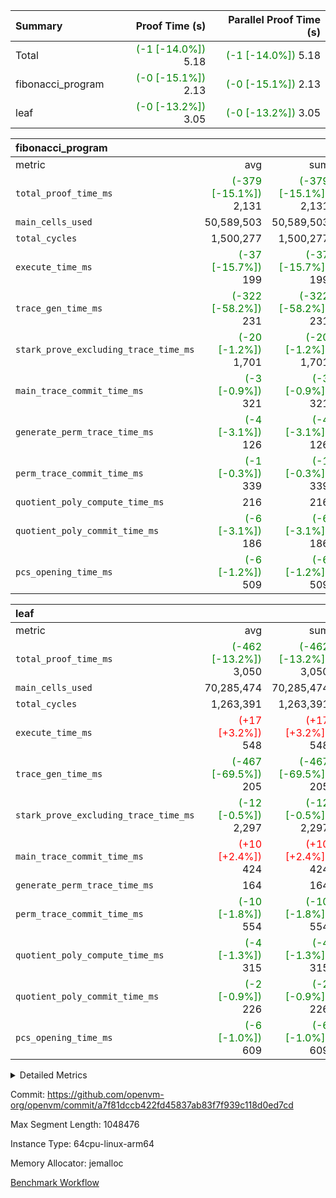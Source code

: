 | Summary | Proof Time (s) | Parallel Proof Time (s) |
|:---|---:|---:|
| Total | <span style='color: green'>(-1 [-14.0%])</span> 5.18 | <span style='color: green'>(-1 [-14.0%])</span> 5.18 |
| fibonacci_program | <span style='color: green'>(-0 [-15.1%])</span> 2.13 | <span style='color: green'>(-0 [-15.1%])</span> 2.13 |
| leaf | <span style='color: green'>(-0 [-13.2%])</span> 3.05 | <span style='color: green'>(-0 [-13.2%])</span> 3.05 |


| fibonacci_program |||||
|:---|---:|---:|---:|---:|
|metric|avg|sum|max|min|
| `total_proof_time_ms ` | <span style='color: green'>(-379 [-15.1%])</span> 2,131 | <span style='color: green'>(-379 [-15.1%])</span> 2,131 | <span style='color: green'>(-379 [-15.1%])</span> 2,131 | <span style='color: green'>(-379 [-15.1%])</span> 2,131 |
| `main_cells_used     ` |  50,589,503 |  50,589,503 |  50,589,503 |  50,589,503 |
| `total_cycles        ` |  1,500,277 |  1,500,277 |  1,500,277 |  1,500,277 |
| `execute_time_ms     ` | <span style='color: green'>(-37 [-15.7%])</span> 199 | <span style='color: green'>(-37 [-15.7%])</span> 199 | <span style='color: green'>(-37 [-15.7%])</span> 199 | <span style='color: green'>(-37 [-15.7%])</span> 199 |
| `trace_gen_time_ms   ` | <span style='color: green'>(-322 [-58.2%])</span> 231 | <span style='color: green'>(-322 [-58.2%])</span> 231 | <span style='color: green'>(-322 [-58.2%])</span> 231 | <span style='color: green'>(-322 [-58.2%])</span> 231 |
| `stark_prove_excluding_trace_time_ms` | <span style='color: green'>(-20 [-1.2%])</span> 1,701 | <span style='color: green'>(-20 [-1.2%])</span> 1,701 | <span style='color: green'>(-20 [-1.2%])</span> 1,701 | <span style='color: green'>(-20 [-1.2%])</span> 1,701 |
| `main_trace_commit_time_ms` | <span style='color: green'>(-3 [-0.9%])</span> 321 | <span style='color: green'>(-3 [-0.9%])</span> 321 | <span style='color: green'>(-3 [-0.9%])</span> 321 | <span style='color: green'>(-3 [-0.9%])</span> 321 |
| `generate_perm_trace_time_ms` | <span style='color: green'>(-4 [-3.1%])</span> 126 | <span style='color: green'>(-4 [-3.1%])</span> 126 | <span style='color: green'>(-4 [-3.1%])</span> 126 | <span style='color: green'>(-4 [-3.1%])</span> 126 |
| `perm_trace_commit_time_ms` | <span style='color: green'>(-1 [-0.3%])</span> 339 | <span style='color: green'>(-1 [-0.3%])</span> 339 | <span style='color: green'>(-1 [-0.3%])</span> 339 | <span style='color: green'>(-1 [-0.3%])</span> 339 |
| `quotient_poly_compute_time_ms` |  216 |  216 |  216 |  216 |
| `quotient_poly_commit_time_ms` | <span style='color: green'>(-6 [-3.1%])</span> 186 | <span style='color: green'>(-6 [-3.1%])</span> 186 | <span style='color: green'>(-6 [-3.1%])</span> 186 | <span style='color: green'>(-6 [-3.1%])</span> 186 |
| `pcs_opening_time_ms ` | <span style='color: green'>(-6 [-1.2%])</span> 509 | <span style='color: green'>(-6 [-1.2%])</span> 509 | <span style='color: green'>(-6 [-1.2%])</span> 509 | <span style='color: green'>(-6 [-1.2%])</span> 509 |

| leaf |||||
|:---|---:|---:|---:|---:|
|metric|avg|sum|max|min|
| `total_proof_time_ms ` | <span style='color: green'>(-462 [-13.2%])</span> 3,050 | <span style='color: green'>(-462 [-13.2%])</span> 3,050 | <span style='color: green'>(-462 [-13.2%])</span> 3,050 | <span style='color: green'>(-462 [-13.2%])</span> 3,050 |
| `main_cells_used     ` |  70,285,474 |  70,285,474 |  70,285,474 |  70,285,474 |
| `total_cycles        ` |  1,263,391 |  1,263,391 |  1,263,391 |  1,263,391 |
| `execute_time_ms     ` | <span style='color: red'>(+17 [+3.2%])</span> 548 | <span style='color: red'>(+17 [+3.2%])</span> 548 | <span style='color: red'>(+17 [+3.2%])</span> 548 | <span style='color: red'>(+17 [+3.2%])</span> 548 |
| `trace_gen_time_ms   ` | <span style='color: green'>(-467 [-69.5%])</span> 205 | <span style='color: green'>(-467 [-69.5%])</span> 205 | <span style='color: green'>(-467 [-69.5%])</span> 205 | <span style='color: green'>(-467 [-69.5%])</span> 205 |
| `stark_prove_excluding_trace_time_ms` | <span style='color: green'>(-12 [-0.5%])</span> 2,297 | <span style='color: green'>(-12 [-0.5%])</span> 2,297 | <span style='color: green'>(-12 [-0.5%])</span> 2,297 | <span style='color: green'>(-12 [-0.5%])</span> 2,297 |
| `main_trace_commit_time_ms` | <span style='color: red'>(+10 [+2.4%])</span> 424 | <span style='color: red'>(+10 [+2.4%])</span> 424 | <span style='color: red'>(+10 [+2.4%])</span> 424 | <span style='color: red'>(+10 [+2.4%])</span> 424 |
| `generate_perm_trace_time_ms` |  164 |  164 |  164 |  164 |
| `perm_trace_commit_time_ms` | <span style='color: green'>(-10 [-1.8%])</span> 554 | <span style='color: green'>(-10 [-1.8%])</span> 554 | <span style='color: green'>(-10 [-1.8%])</span> 554 | <span style='color: green'>(-10 [-1.8%])</span> 554 |
| `quotient_poly_compute_time_ms` | <span style='color: green'>(-4 [-1.3%])</span> 315 | <span style='color: green'>(-4 [-1.3%])</span> 315 | <span style='color: green'>(-4 [-1.3%])</span> 315 | <span style='color: green'>(-4 [-1.3%])</span> 315 |
| `quotient_poly_commit_time_ms` | <span style='color: green'>(-2 [-0.9%])</span> 226 | <span style='color: green'>(-2 [-0.9%])</span> 226 | <span style='color: green'>(-2 [-0.9%])</span> 226 | <span style='color: green'>(-2 [-0.9%])</span> 226 |
| `pcs_opening_time_ms ` | <span style='color: green'>(-6 [-1.0%])</span> 609 | <span style='color: green'>(-6 [-1.0%])</span> 609 | <span style='color: green'>(-6 [-1.0%])</span> 609 | <span style='color: green'>(-6 [-1.0%])</span> 609 |



<details>
<summary>Detailed Metrics</summary>

| group | num_segments | keygen_time_ms | commit_exe_time_ms |
| --- | --- | --- | --- |
| fibonacci_program | 1 | 277 | 5 | 

| group | air_name | quotient_deg | interactions | constraints |
| --- | --- | --- | --- | --- |
| fibonacci_program | AccessAdapterAir<16> | 2 | 5 | 12 | 
| fibonacci_program | AccessAdapterAir<2> | 2 | 5 | 12 | 
| fibonacci_program | AccessAdapterAir<32> | 2 | 5 | 12 | 
| fibonacci_program | AccessAdapterAir<4> | 2 | 5 | 12 | 
| fibonacci_program | AccessAdapterAir<8> | 2 | 5 | 12 | 
| fibonacci_program | BitwiseOperationLookupAir<8> | 2 | 2 | 4 | 
| fibonacci_program | MemoryMerkleAir<8> | 2 | 4 | 39 | 
| fibonacci_program | PersistentBoundaryAir<8> | 2 | 3 | 7 | 
| fibonacci_program | PhantomAir | 2 | 3 | 5 | 
| fibonacci_program | Poseidon2PeripheryAir<BabyBearParameters>, 1> | 2 | 1 | 286 | 
| fibonacci_program | ProgramAir | 1 | 1 | 4 | 
| fibonacci_program | RangeTupleCheckerAir<2> | 1 | 1 | 4 | 
| fibonacci_program | Rv32HintStoreAir | 2 | 18 | 28 | 
| fibonacci_program | VariableRangeCheckerAir | 1 | 1 | 4 | 
| fibonacci_program | VmAirWrapper<Rv32BaseAluAdapterAir, BaseAluCoreAir<4, 8> | 2 | 20 | 37 | 
| fibonacci_program | VmAirWrapper<Rv32BaseAluAdapterAir, LessThanCoreAir<4, 8> | 2 | 18 | 40 | 
| fibonacci_program | VmAirWrapper<Rv32BaseAluAdapterAir, ShiftCoreAir<4, 8> | 2 | 24 | 91 | 
| fibonacci_program | VmAirWrapper<Rv32BranchAdapterAir, BranchEqualCoreAir<4> | 2 | 11 | 20 | 
| fibonacci_program | VmAirWrapper<Rv32BranchAdapterAir, BranchLessThanCoreAir<4, 8> | 2 | 13 | 35 | 
| fibonacci_program | VmAirWrapper<Rv32CondRdWriteAdapterAir, Rv32JalLuiCoreAir> | 2 | 10 | 18 | 
| fibonacci_program | VmAirWrapper<Rv32JalrAdapterAir, Rv32JalrCoreAir> | 2 | 16 | 20 | 
| fibonacci_program | VmAirWrapper<Rv32LoadStoreAdapterAir, LoadSignExtendCoreAir<4, 8> | 2 | 18 | 33 | 
| fibonacci_program | VmAirWrapper<Rv32LoadStoreAdapterAir, LoadStoreCoreAir<4> | 2 | 17 | 40 | 
| fibonacci_program | VmAirWrapper<Rv32MultAdapterAir, DivRemCoreAir<4, 8> | 2 | 25 | 84 | 
| fibonacci_program | VmAirWrapper<Rv32MultAdapterAir, MulHCoreAir<4, 8> | 2 | 24 | 31 | 
| fibonacci_program | VmAirWrapper<Rv32MultAdapterAir, MultiplicationCoreAir<4, 8> | 2 | 19 | 19 | 
| fibonacci_program | VmAirWrapper<Rv32RdWriteAdapterAir, Rv32AuipcCoreAir> | 2 | 12 | 14 | 
| fibonacci_program | VmConnectorAir | 2 | 5 | 11 | 
| leaf | AccessAdapterAir<2> | 2 | 5 | 12 | 
| leaf | AccessAdapterAir<4> | 2 | 5 | 12 | 
| leaf | AccessAdapterAir<8> | 2 | 5 | 12 | 
| leaf | FriReducedOpeningAir | 2 | 39 | 71 | 
| leaf | JalRangeCheckAir | 2 | 9 | 14 | 
| leaf | NativePoseidon2Air<BabyBearParameters>, 1> | 2 | 136 | 572 | 
| leaf | PhantomAir | 2 | 3 | 5 | 
| leaf | ProgramAir | 1 | 1 | 4 | 
| leaf | VariableRangeCheckerAir | 1 | 1 | 4 | 
| leaf | VmAirWrapper<AluNativeAdapterAir, FieldArithmeticCoreAir> | 2 | 15 | 27 | 
| leaf | VmAirWrapper<BranchNativeAdapterAir, BranchEqualCoreAir<1> | 2 | 11 | 25 | 
| leaf | VmAirWrapper<NativeAdapterAir<2, 0>, PublicValuesCoreAir> | 2 | 11 | 30 | 
| leaf | VmAirWrapper<NativeLoadStoreAdapterAir<1>, NativeLoadStoreCoreAir<1> | 2 | 15 | 20 | 
| leaf | VmAirWrapper<NativeLoadStoreAdapterAir<4>, NativeLoadStoreCoreAir<4> | 2 | 15 | 20 | 
| leaf | VmAirWrapper<NativeVectorizedAdapterAir<4>, FieldExtensionCoreAir> | 2 | 15 | 27 | 
| leaf | VmConnectorAir | 2 | 5 | 11 | 
| leaf | VolatileBoundaryAir | 2 | 7 | 19 | 

| group | air_name | idx | rows | prep_cols | perm_cols | main_cols | cells |
| --- | --- | --- | --- | --- | --- | --- | --- |
| leaf | AccessAdapterAir<2> | 0 | 262,144 |  | 16 | 11 | 7,077,888 | 
| leaf | AccessAdapterAir<4> | 0 | 131,072 |  | 16 | 13 | 3,801,088 | 
| leaf | AccessAdapterAir<8> | 0 | 4,096 |  | 16 | 17 | 135,168 | 
| leaf | FriReducedOpeningAir | 0 | 524,288 |  | 84 | 27 | 58,195,968 | 
| leaf | JalRangeCheckAir | 0 | 65,536 |  | 28 | 12 | 2,621,440 | 
| leaf | NativePoseidon2Air<BabyBearParameters>, 1> | 0 | 65,536 |  | 312 | 398 | 46,530,560 | 
| leaf | PhantomAir | 0 | 32,768 |  | 12 | 6 | 589,824 | 
| leaf | ProgramAir | 0 | 131,072 |  | 8 | 10 | 2,359,296 | 
| leaf | VariableRangeCheckerAir | 0 | 262,144 | 2 | 8 | 1 | 2,359,296 | 
| leaf | VmAirWrapper<AluNativeAdapterAir, FieldArithmeticCoreAir> | 0 | 1,048,576 |  | 36 | 29 | 68,157,440 | 
| leaf | VmAirWrapper<BranchNativeAdapterAir, BranchEqualCoreAir<1> | 0 | 131,072 |  | 28 | 23 | 6,684,672 | 
| leaf | VmAirWrapper<NativeAdapterAir<2, 0>, PublicValuesCoreAir> | 0 | 64 |  | 28 | 27 | 3,520 | 
| leaf | VmAirWrapper<NativeLoadStoreAdapterAir<1>, NativeLoadStoreCoreAir<1> | 0 | 524,288 |  | 40 | 21 | 31,981,568 | 
| leaf | VmAirWrapper<NativeLoadStoreAdapterAir<4>, NativeLoadStoreCoreAir<4> | 0 | 131,072 |  | 40 | 27 | 8,781,824 | 
| leaf | VmAirWrapper<NativeVectorizedAdapterAir<4>, FieldExtensionCoreAir> | 0 | 131,072 |  | 36 | 38 | 9,699,328 | 
| leaf | VmConnectorAir | 0 | 2 | 1 | 16 | 5 | 42 | 
| leaf | VolatileBoundaryAir | 0 | 131,072 |  | 20 | 12 | 4,194,304 | 

| group | air_name | segment | rows | prep_cols | perm_cols | main_cols | cells |
| --- | --- | --- | --- | --- | --- | --- | --- |
| fibonacci_program | AccessAdapterAir<8> | 0 | 128 |  | 16 | 17 | 4,224 | 
| fibonacci_program | BitwiseOperationLookupAir<8> | 0 | 65,536 | 3 | 8 | 2 | 655,360 | 
| fibonacci_program | MemoryMerkleAir<8> | 0 | 512 |  | 16 | 32 | 24,576 | 
| fibonacci_program | PersistentBoundaryAir<8> | 0 | 128 |  | 12 | 20 | 4,096 | 
| fibonacci_program | PhantomAir | 0 | 1 |  | 12 | 6 | 18 | 
| fibonacci_program | Poseidon2PeripheryAir<BabyBearParameters>, 1> | 0 | 256 |  | 8 | 300 | 78,848 | 
| fibonacci_program | ProgramAir | 0 | 8,192 |  | 8 | 10 | 147,456 | 
| fibonacci_program | RangeTupleCheckerAir<2> | 0 | 524,288 | 2 | 8 | 1 | 4,718,592 | 
| fibonacci_program | Rv32HintStoreAir | 0 | 4 |  | 44 | 32 | 304 | 
| fibonacci_program | VariableRangeCheckerAir | 0 | 262,144 | 2 | 8 | 1 | 2,359,296 | 
| fibonacci_program | VmAirWrapper<Rv32BaseAluAdapterAir, BaseAluCoreAir<4, 8> | 0 | 1,048,576 |  | 52 | 36 | 92,274,688 | 
| fibonacci_program | VmAirWrapper<Rv32BaseAluAdapterAir, LessThanCoreAir<4, 8> | 0 | 524,288 |  | 40 | 37 | 40,370,176 | 
| fibonacci_program | VmAirWrapper<Rv32BranchAdapterAir, BranchEqualCoreAir<4> | 0 | 262,144 |  | 28 | 26 | 14,155,776 | 
| fibonacci_program | VmAirWrapper<Rv32BranchAdapterAir, BranchLessThanCoreAir<4, 8> | 0 | 8 |  | 32 | 32 | 512 | 
| fibonacci_program | VmAirWrapper<Rv32CondRdWriteAdapterAir, Rv32JalLuiCoreAir> | 0 | 131,072 |  | 28 | 18 | 6,029,312 | 
| fibonacci_program | VmAirWrapper<Rv32JalrAdapterAir, Rv32JalrCoreAir> | 0 | 32 |  | 36 | 28 | 2,048 | 
| fibonacci_program | VmAirWrapper<Rv32LoadStoreAdapterAir, LoadStoreCoreAir<4> | 0 | 128 |  | 52 | 41 | 11,904 | 
| fibonacci_program | VmAirWrapper<Rv32RdWriteAdapterAir, Rv32AuipcCoreAir> | 0 | 16 |  | 28 | 20 | 768 | 
| fibonacci_program | VmConnectorAir | 0 | 2 | 1 | 16 | 5 | 42 | 

| group | idx | trace_gen_time_ms | total_proof_time_ms | total_cycles | total_cells | stark_prove_excluding_trace_time_ms | quotient_poly_compute_time_ms | quotient_poly_commit_time_ms | perm_trace_commit_time_ms | pcs_opening_time_ms | main_trace_commit_time_ms | main_cells_used | generate_perm_trace_time_ms | execute_time_ms |
| --- | --- | --- | --- | --- | --- | --- | --- | --- | --- | --- | --- | --- | --- | --- |
| leaf | 0 | 205 | 3,050 | 1,263,391 | 253,173,226 | 2,297 | 315 | 226 | 554 | 609 | 424 | 70,285,474 | 164 | 548 | 

| group | idx | trace_height_constraint | weighted_sum | threshold |
| --- | --- | --- | --- | --- |
| leaf | 0 | 0 | 5,439,620 | 2,013,265,921 | 
| leaf | 0 | 1 | 26,751,232 | 2,013,265,921 | 
| leaf | 0 | 2 | 2,719,810 | 2,013,265,921 | 
| leaf | 0 | 3 | 26,878,212 | 2,013,265,921 | 
| leaf | 0 | 4 | 131,072 | 2,013,265,921 | 
| leaf | 0 | 5 | 62,313,162 | 2,013,265,921 | 

| group | segment | trace_gen_time_ms | total_proof_time_ms | total_cycles | total_cells | stark_prove_excluding_trace_time_ms | quotient_poly_compute_time_ms | quotient_poly_commit_time_ms | perm_trace_commit_time_ms | pcs_opening_time_ms | main_trace_commit_time_ms | main_cells_used | generate_perm_trace_time_ms | execute_time_ms |
| --- | --- | --- | --- | --- | --- | --- | --- | --- | --- | --- | --- | --- | --- | --- |
| fibonacci_program | 0 | 231 | 2,131 | 1,500,277 | 160,837,996 | 1,701 | 216 | 186 | 339 | 509 | 321 | 50,589,503 | 126 | 199 | 

| group | segment | trace_height_constraint | weighted_sum | threshold |
| --- | --- | --- | --- | --- |
| fibonacci_program | 0 | 0 | 3,932,542 | 2,013,265,921 | 
| fibonacci_program | 0 | 1 | 10,749,400 | 2,013,265,921 | 
| fibonacci_program | 0 | 2 | 1,966,271 | 2,013,265,921 | 
| fibonacci_program | 0 | 3 | 10,749,532 | 2,013,265,921 | 
| fibonacci_program | 0 | 4 | 1,664 | 2,013,265,921 | 
| fibonacci_program | 0 | 5 | 640 | 2,013,265,921 | 
| fibonacci_program | 0 | 6 | 7,209,100 | 2,013,265,921 | 
| fibonacci_program | 0 | 7 |  | 2,013,265,921 | 
| fibonacci_program | 0 | 8 | 35,535,101 | 2,013,265,921 | 

</details>


Commit: https://github.com/openvm-org/openvm/commit/a7f81dccb422fd45837ab83f7f939c118d0ed7cd

Max Segment Length: 1048476

Instance Type: 64cpu-linux-arm64

Memory Allocator: jemalloc

[Benchmark Workflow](https://github.com/openvm-org/openvm/actions/runs/15356879503)
